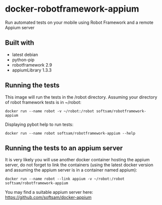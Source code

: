 # docker-robotframework-appium
Run automated tests on your mobile using Robot Framework and a remote Appium server

## Built with
- latest debian
- python-pip
- robotframework 2.9
- appiumLibrary 1.3.3

## Running the tests
This image will run the tests in the /robot directory. Assuming your directory of robot framework tests is in ~/robot:

    docker run --name robot -v ~/robot:/robot softsam/robotframework-appium
    
Displaying pybot help to run tests:

    docker run --name robot softsam/robotframework-appium --help

## Running the tests to an appium server
It is very likely you will use another docker container hosting the appium server, do not forget to link the containers (using the latest docker version and assuming the appium server is in a container named appium):

    docker run --name robot --link appium -v ~/robot:/robot softsam/robotframework-appium

You may find a suitable appium server here: https://github.com/softsam/docker-appium
